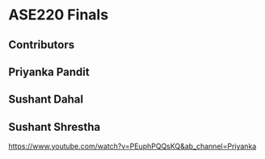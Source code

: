 # ASE220 Finals

## Contributors

## Priyanka Pandit

## Sushant Dahal

## Sushant Shrestha

https://www.youtube.com/watch?v=PEuphPQQsKQ&ab_channel=Priyanka
